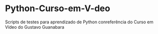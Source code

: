 # Python-Curso-em-V-deo
Scripts de testes para aprendizado de Python conreferência do Curso em Vídeo do Gustavo Guanabara
